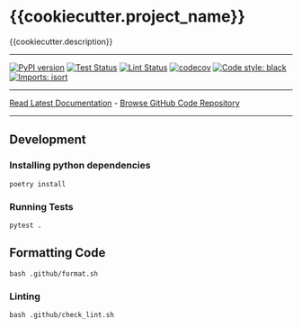 # {{cookiecutter.project_name}}
{{cookiecutter.description}}
_________________

[![PyPI version](https://badge.fury.io/py/{{cookiecutter.project_name}}.svg)](http://badge.fury.io/py/{{cookiecutter.project_name}})
[![Test Status](https://github.com/{{cookiecutter.github_org}}/{{cookiecutter.project_name}}/workflows/Test/badge.svg?branch=develop)](https://github.com/{{cookiecutter.github_org}}/{{cookiecutter.project_name}}/actions?query=workflow%3ATest)
[![Lint Status](https://github.com/{{cookiecutter.github_org}}/{{cookiecutter.project_name}}/workflows/Lint/badge.svg?branch=develop)](https://github.com/{{cookiecutter.github_org}}/{{cookiecutter.project_name}}/actions?query=workflow%3ALint)
[![codecov](https://codecov.io/gh/{{cookiecutter.github_org}}/{{cookiecutter.project_name}}/branch/main/graph/badge.svg)](https://codecov.io/gh/{{cookiecutter.github_org}}/{{cookiecutter.project_name}})
[![Code style: black](https://img.shields.io/badge/code%20style-black-000000.svg)](https://github.com/psf/black)
[![Imports: isort](https://img.shields.io/badge/%20imports-isort-%231674b1?style=flat&labelColor=ef8336)](https://timothycrosley.github.io/isort/)
_________________

[Read Latest Documentation](https://{{cookiecutter.github_org}}.github.io/{{cookiecutter.project_name}}/) - [Browse GitHub Code Repository](https://github.com/{{cookiecutter.github_org}}/{{cookiecutter.project_name}}/)
_________________

## Development

### Installing python dependencies
```shell
poetry install
```

### Running Tests
```shell
pytest .
```

## Formatting Code
```shell
bash .github/format.sh
```

### Linting
```shell
bash .github/check_lint.sh
```